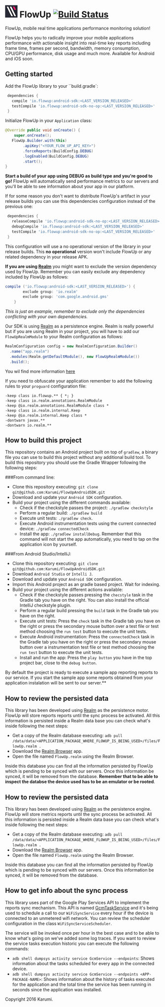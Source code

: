 ![FlowUp Logo][flowuplogo] FlowUp [![Build Status](https://travis-ci.com/Karumi/FlowUpAndroidSDK.svg?token=Kb2RqPaWxFZ8XPxpqvqz&branch=master)](https://travis-ci.com/Karumi/FlowUpAndroidSDK)
==============================

FlowUp, mobile real time applications performance monitoring solution!

FlowUp helps you to radically improve your mobile applications performance with actionable insight into real-time key reports including frame time, frames per second, bandwidth, memory consumption, CPU/GPU performance, disk usage and much more. Available for Android and iOS soon.

Getting started
---------------

Add the FlowUp library to your ``build.gradle`:

```groovy
 dependencies {
   compile 'io.flowup:android-sdk:<LAST_VERSION_RELEASED>'
   testCompile 'io.flowup:android-sdk-no-op:<LAST_VERSION_RELEASED>'
 }

```

Initialize FlowUp in your ``Application`` class:

```java
@Override public void onCreate() {
	super.onCreate();
   FlowUp.Builder.with(this)
        .apiKey("<YOUR_FLOW_UP_API_KEY>")
        .forceReports(BuildConfig.DEBUG)
        .logEnabled(BuildConfig.DEBUG)
        .start();
}
```

**Start a build of your app using DEBUG as build type and you're good to go!** FlowUp will automatically send performance metrics to our servers and you'll be able to see information about your app in our platform.

If for some reason you don't want to distribute FlowUp's artifact in your release builds you can use this dependencies configuration instead of the previous one:

```groovy
 dependencies {
   releaseCompile 'io.flowup:android-sdk-no-op:<LAST_VERSION_RELEASED>'
   debugCompile 'io.flowup:android-sdk:<LAST_VERSION_RELEASED>'
   testCompile 'io.flowup:android-sdk-no-op:<LAST_VERSION_RELEASED>'
 }
```

This configuration will use a no operational version of the library in your release builds. This **no operational** version won't include FlowUp or any related dependency in your release APK.

**If you are using [Realm][realm]** you might want to exclude the version dependency used by FlowUp. Remember you can easily exclude any dependency included by FlowUp as follows:

```groovy
compile ('io.flowup:android-sdk:<LAST_VERSION_RELEASED>') {
        exclude group: 'io.realm'
        exclude group: 'com.google.android.gms'
    }
``` 

*This is just an example, remember to exclude only the dependencies conflicting with your own dependencies.*

Our SDK is using [Realm][realm] as a persistence engine. Realm is really powerful but if you are using Realm in your project, you will have to add our ``FlowUpRealmModule`` to your Realm configuration as follows:

```java
RealmConfiguration config = new RealmConfiguration.Builder()
  .name("app.realm")
  .modules(Realm.getDefaultModule(), new FlowUpRealmModule())
  .build();
```

You wil find more information [here](https://realm.io/docs/java/latest/#sharing-schemas)

If you need to obfuscate your application remember to add the following rules to your ``proguard`` configuration file:

```
-keep class io.flowup.** { *; }
-keep class io.realm.annotations.RealmModule
-keep @io.realm.annotations.RealmModule class *
-keep class io.realm.internal.Keep
-keep @io.realm.internal.Keep class *
-dontwarn javax.**
-dontwarn io.realm.**
```

How to build this project
-------------------------

This repository contains an Android project built on top of ``gradlew``, a binary file you can use to build this project without any additional build tool. To build this repository you should use the Gradle Wrapper following the following steps:

###From command line:

* Clone this repository executing: ``git clone git@github.com:Karumi/FlowUpAndroidSDK.git``
* Download and update your ``Android SDK`` configuration.
* Build your project using the different commands available:
	* Check if the checkstyle passes the project: ``./gradlew checkstyle``
	* Perform a regular build: ``./gradlew build``
	* Execute unit tests: ``./gradlew check``.
	* Execute Android instrumentation tests using the current connected device: ``./gradlew connectedCheck``
	* Install the app: ``./gradlew installDebug``. Remember that this command will not start the app automatically, you need to tap on the application icon by yourself.

###From Android Studio/IntelliJ:

* Clone this repository executing: ``git clone git@github.com:Karumi/FlowUpAndroidSDK.git``
* Download ``Android Studio`` or ``Intelli J``.
* Download and update your ``Android SDK`` configuration.
* Import this Android project as an gradle based project. Wait for indexing.
* Build your project using the different actions available:
	* Check if the checkstyle passes pressing the ``checstyle`` task in the Gradle tab you have on the right. You can also install the official IntelliJ checkstyle plugin.
	* Perform a regular build pressing the ``build`` task in the Gradle tab you have on the right.
	* Execute unit tests: Press the ``check`` task in the Gradle tab you have on the right or press the secondary mouse button over a test file or test method choosing the ``run test`` button to execute the unit tests.
	* Execute Android instrumentation: Press the ``connectedCheck`` task in the Gradle tab you have on the right or press the secondary mouse button over a instrumentation test file or test method choosing the ``run test`` button to execute the unit tests.
	* Install and run the app: Press the ``play button`` you have in the top project bar, close to the ``debug button``.

By default the project is ready to execute a sample app reporting reports to our service. If you start the sample app some reports obtained from your application instalation will be sent to our server.**

How to review the persisted data
--------------------------------

This library has been developed using [Realm][realm] as the persistence motor. FlowUp will store reports reports until the sync process be activated. All this information is persisted inside a Realm data base you can check what's inside following the next steps:

* Get a copy of the Realm database executing: ``adb pull /data/data/<APPLICATION_PACKAGE_WHERE_FLOWUP_IS_BEING_USED>/files/FlowUp.realm .``
* Download the [Realm Browser][realmbrowser] app.
* Open the file named ``FlowUp.realm`` using the Realm Browser.

Inside this database you can find all the information persisted by FlowUp which is pending to be synced with our servers. Once this information be synced, it will be removed from the database. **Remember that to be able to inspect the databse the device used has to be an emulator or be rooted**.

How to review the persisted data
--------------------------------

This library has been developed using [Realm][realm] as the persistence engine. FlowUp will store metrics reports until the sync process be activated. All this information is persisted inside a Realm data base you can check what's inside following the next steps:

* Get a copy of the Realm database executing: ``adb pull /data/data/<APPLICATION_PACKAGE_WHERE_FLOWUP_IS_BEING_USED>/files/FlowUp.realm .``
* Download the [Realm Browser][realmbrowser] app.
* Open the file named ``FlowUp.realm`` using the Realm Browser.

Inside this database you can find all the information persisted by FlowUp which is pending to be synced with our servers. Once this information be synced, it will be removed from the database.

How to get info about the sync process
--------------------------------------

This library uses part of the Google Play Services API to implement the reports sync mechanism. This API is named [GcmTaskService][gcmtaskservice] and it's being used to schedule a call to our ``WiFiSyncService`` every hour if the device is connected to an unmetered wifi network. You can review the scheduler configuration in the class ``WiFiSyncServiceScheduler``.

The service will be invoked once per hour in the best case and to be able to know what's going on we've added some log traces. If you want to review the service tasks execution historic you can execute the following commands:

* ``adb shell dumpsys activity service GcmService --endpoints``: Shows information about the tasks scheduled for every app in the connected device.
* ``adb shell dumpsys activity service GcmService --endpoints <APP-PACKAGE-NAME>``: Shows information about the history of tasks executed for the application and the total time the service has been running in seconds since the application was installed.

Copyright 2016 Karumi.

[flowuplogo]: ./art/FlowUpLogo.png
[realm]: https://realm.io/es/docs/java/latest/
[realmbrowser]: https://itunes.apple.com/es/app/realm-browser/id1007457278?mt=12
[gcmtaskservice]: https://developers.google.com/cloud-messaging/network-manager

